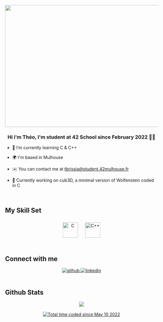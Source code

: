 <div align="center">
<img src="https://media.giphy.com/media/1QfiAtGHd1CS4HzaiU/giphy.gif" align="center" height="400" width="800" />
</div>  
  

### <div align="center">Hi i'm Théo, I'm student at 42 School since February 2022 👨‍💻</div>  
  

- 🌱 I’m currently learning C & C++
  

- 🌍 I'm based in Mulhouse
  

- ✉️ You can contact me at tbrissia@student.42mulhouse.fr 
  

- 🧰 Currently working on cub3D, a minimal version of Wolfenstein coded in C
  

<br/>  


## My Skill Set  

<div align="center">  
<img style="margin: 10px" src="https://profilinator.rishav.dev/skills-assets/c-original.svg" alt="C" height="50" />  
<img style="margin: 10px" src="https://profilinator.rishav.dev/skills-assets/cplusplus-original.svg" alt="C++" height="50" />  
</div>



</td></tr></table>  

<br/>  


## Connect with me  
<div align="center">
<a href="https://github.com/brissboss" target="_blank">
<img src=https://img.shields.io/badge/github-%2324292e.svg?&style=for-the-badge&logo=github&logoColor=white alt=github style="margin-bottom: 5px;" />
</a>
<a href="https://linkedin.com/in/théo-brissiaud-847151218" target="_blank">
<img src=https://img.shields.io/badge/linkedin-%231E77B5.svg?&style=for-the-badge&logo=linkedin&logoColor=white alt=linkedin style="margin-bottom: 5px;" />
</a>  
</div>  
  

<br/>  


## Github Stats  
<div align="center"><img src="https://github-readme-stats.vercel.app/api/top-langs/?username=brissboss&hide_border=true&layout=compact" align="center" /></div>
<br />

<div align="center"><a href="https://wakatime.com/@14b8efb4-e272-4cf8-9c5e-7bd1923478f8"><img src="https://wakatime.com/badge/user/14b8efb4-e272-4cf8-9c5e-7bd1923478f8.svg" alt="Total time coded since May 10 2022" /></a>
 </div>
